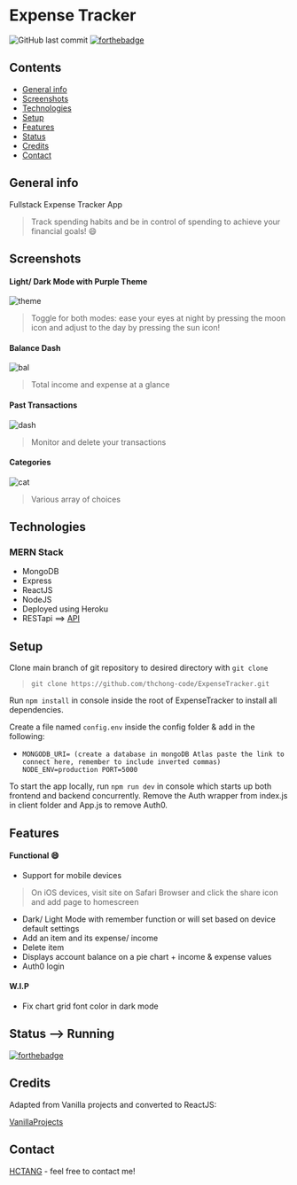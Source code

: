 # Expense Tracker
![GitHub last commit](https://img.shields.io/github/last-commit/thchong-code/ExpenseTracker?style=for-the-badge)
[![forthebadge](https://forthebadge.com/images/badges/made-with-javascript.svg)](https://forthebadge.com)

## Contents
* [General info](#general-info)
* [Screenshots](#screenshots)
* [Technologies](#technologies)
* [Setup](#setup)
* [Features](#features)
* [Status](#status)
* [Credits](#credits)
* [Contact](#contact)

## General info
Fullstack Expense Tracker App
> Track spending habits and be in control of spending to achieve your financial goals! :smile:

## Screenshots
#### Light/ Dark Mode with Purple Theme

![theme](./img/theme.jpg)
> Toggle for both modes: ease your eyes at night by pressing the moon icon and adjust to the day by pressing the sun icon!

#### Balance Dash

![bal](./img/bal.jpg)
> Total income and expense at a glance

#### Past Transactions

![dash](./img/dash.jpg)
> Monitor and delete your transactions

#### Categories

![cat](./img/cat.jpg)
> Various array of choices

## Technologies
### MERN Stack
- MongoDB
- Express
- ReactJS
- NodeJS
- Deployed using Heroku
- RESTapi ==> [API](https://sheltered-refuge-87677.herokuapp.com/api/v1/transactions)

## Setup
Clone main branch of git repository to desired directory with `git clone`

>`git clone https://github.com/thchong-code/ExpenseTracker.git`

Run `npm install` in console inside the root of ExpenseTracker to install all dependencies.

Create a file named `config.env` inside the config folder & add in the following:

* `MONGODB_URI= (create a database in mongoDB Atlas paste the link to connect here, remember to include inverted commas)
   NODE_ENV=production
   PORT=5000`

To start the app locally, run `npm run dev` in console which starts up both frontend and backend concurrently. Remove the Auth wrapper from index.js in client folder and App.js to remove Auth0.

## Features
#### Functional :smile:
* Support for mobile devices
> On iOS devices, visit site on Safari Browser and click the share icon and add page to homescreen

* Dark/ Light Mode with remember function or will set based on device default settings
* Add an item and its expense/ income
* Delete item
* Displays account balance on a pie chart + income & expense values
* Auth0 login

#### W.I.P
* Fix chart grid font color in dark mode

## Status --> Running
[![forthebadge](https://forthebadge.com/images/badges/60-percent-of-the-time-works-every-time.svg)](https://forthebadge.com)

## Credits
Adapted from Vanilla projects and converted to ReactJS:

[VanillaProjects](https://github.com/bradtraversy/vanillawebprojects/tree/master/expense-tracker)

## Contact
[HCTANG](https://github.com/thchong-code) - feel free to contact me!